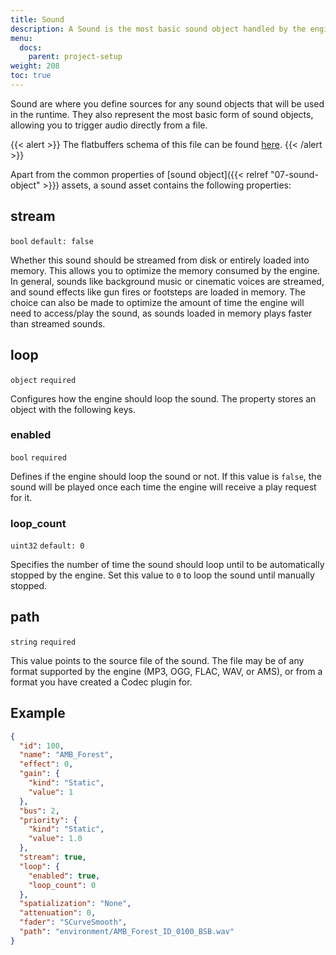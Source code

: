 ```yaml
---
title: Sound
description: A Sound is the most basic sound object handled by the engine. This page helps you create sound assets for your Amplitude project.
menu:
  docs:
    parent: project-setup
weight: 208
toc: true
---
```


Sound are where you define sources for any sound objects that will be used in the runtime. They also represent the most basic form of sound objects, allowing you to trigger audio directly from a file.

{{< alert >}}
The flatbuffers schema of this file can be found [here](https://github.com/SparkyStudios/AmplitudeAudioSDK/blob/main/schemas/sound_definition.fbs).
{{< /alert >}}

Apart from the common properties of [sound object]({{< relref "07-sound-object" >}}) assets, a sound asset contains the following properties:

## stream

`bool` `default: false`

Whether this sound should be streamed from disk or entirely loaded into memory. This allows you to optimize the memory consumed by the engine. In general, sounds like background music or cinematic voices are streamed, and sound effects like gun fires or footsteps are loaded in memory. The choice can also be made to optimize the amount of time the engine will need to access/play the sound, as sounds loaded in memory plays faster than streamed sounds.

## loop

`object` `required`

Configures how the engine should loop the sound. The property stores an object with the following keys.

### enabled

`bool` `required`

Defines if the engine should loop the sound or not. If this value is `false`, the sound will be played once each time the engine will receive a play request for it.

### loop_count

`uint32` `default: 0`

Specifies the number of time the sound should loop until to be automatically stopped by the engine. Set this value to `0` to loop the sound until manually stopped.

## path

`string` `required`

This value points to the source file of the sound. The file may be of any format supported by the engine (MP3, OGG, FLAC, WAV, or AMS), or from a format you have created a Codec plugin for.

## Example

```json
{
  "id": 100,
  "name": "AMB_Forest",
  "effect": 0,
  "gain": {
    "kind": "Static",
    "value": 1
  },
  "bus": 2,
  "priority": {
    "kind": "Static",
    "value": 1.0
  },
  "stream": true,
  "loop": {
    "enabled": true,
    "loop_count": 0
  },
  "spatialization": "None",
  "attenuation": 0,
  "fader": "SCurveSmooth",
  "path": "environment/AMB_Forest_ID_0100_BSB.wav"
}
```
